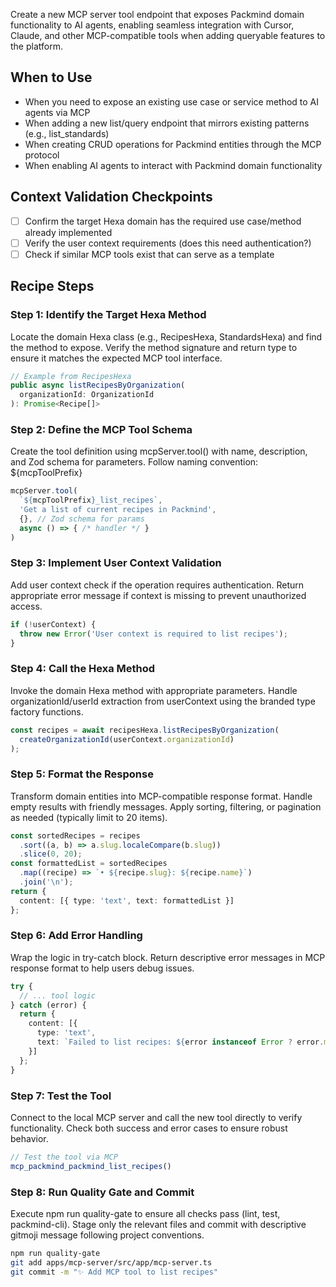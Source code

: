 Create a new MCP server tool endpoint that exposes Packmind domain functionality to AI agents, enabling seamless integration with Cursor, Claude, and other MCP-compatible tools when adding queryable features to the platform.

## When to Use

- When you need to expose an existing use case or service method to AI agents via MCP
- When adding a new list/query endpoint that mirrors existing patterns (e.g., list_standards)
- When creating CRUD operations for Packmind entities through the MCP protocol
- When enabling AI agents to interact with Packmind domain functionality

## Context Validation Checkpoints

* [ ] Confirm the target Hexa domain has the required use case/method already implemented
* [ ] Verify the user context requirements (does this need authentication?)
* [ ] Check if similar MCP tools exist that can serve as a template

## Recipe Steps

### Step 1: Identify the Target Hexa Method

Locate the domain Hexa class (e.g., RecipesHexa, StandardsHexa) and find the method to expose. Verify the method signature and return type to ensure it matches the expected MCP tool interface.

```typescript
// Example from RecipesHexa
public async listRecipesByOrganization(
  organizationId: OrganizationId
): Promise<Recipe[]>
```

### Step 2: Define the MCP Tool Schema

Create the tool definition using mcpServer.tool() with name, description, and Zod schema for parameters. Follow naming convention: ${mcpToolPrefix}_<action>_<entity>

```typescript
mcpServer.tool(
  `${mcpToolPrefix}_list_recipes`,
  'Get a list of current recipes in Packmind',
  {}, // Zod schema for params
  async () => { /* handler */ }
)
```

### Step 3: Implement User Context Validation

Add user context check if the operation requires authentication. Return appropriate error message if context is missing to prevent unauthorized access.

```typescript
if (!userContext) {
  throw new Error('User context is required to list recipes');
}
```

### Step 4: Call the Hexa Method

Invoke the domain Hexa method with appropriate parameters. Handle organizationId/userId extraction from userContext using the branded type factory functions.

```typescript
const recipes = await recipesHexa.listRecipesByOrganization(
  createOrganizationId(userContext.organizationId)
);
```

### Step 5: Format the Response

Transform domain entities into MCP-compatible response format. Handle empty results with friendly messages. Apply sorting, filtering, or pagination as needed (typically limit to 20 items).

```typescript
const sortedRecipes = recipes
  .sort((a, b) => a.slug.localeCompare(b.slug))
  .slice(0, 20);
const formattedList = sortedRecipes
  .map((recipe) => `• ${recipe.slug}: ${recipe.name}`)
  .join('\n');
return {
  content: [{ type: 'text', text: formattedList }]
};
```

### Step 6: Add Error Handling

Wrap the logic in try-catch block. Return descriptive error messages in MCP response format to help users debug issues.

```typescript
try {
  // ... tool logic
} catch (error) {
  return {
    content: [{
      type: 'text',
      text: `Failed to list recipes: ${error instanceof Error ? error.message : String(error)}`
    }]
  };
}
```

### Step 7: Test the Tool

Connect to the local MCP server and call the new tool directly to verify functionality. Check both success and error cases to ensure robust behavior.

```typescript
// Test the tool via MCP
mcp_packmind_packmind_list_recipes()
```

### Step 8: Run Quality Gate and Commit

Execute npm run quality-gate to ensure all checks pass (lint, test, packmind-cli). Stage only the relevant files and commit with descriptive gitmoji message following project conventions.

```bash
npm run quality-gate
git add apps/mcp-server/src/app/mcp-server.ts
git commit -m "✨ Add MCP tool to list recipes"
```
